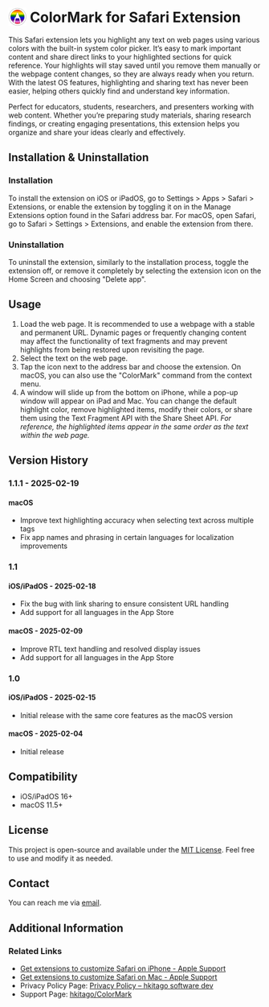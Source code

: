# <img src="https://raw.githubusercontent.com/hkitago/ColorMark/refs/heads/main/Shared%20(App)/Resources/Icon.png" height="36" valign="bottom"/> ColorMark for Safari Extension

This Safari extension lets you highlight any text on web pages using various colors with the built-in system color picker. It’s easy to mark important content and share direct links to your highlighted sections for quick reference. Your highlights will stay saved until you remove them manually or the webpage content changes, so they are always ready when you return. With the latest OS features, highlighting and sharing text has never been easier, helping others quickly find and understand key information.

Perfect for educators, students, researchers, and presenters working with web content. Whether you’re preparing study materials, sharing research findings, or creating engaging presentations, this extension helps you organize and share your ideas clearly and effectively.

## Installation & Uninstallation

### Installation

To install the extension on iOS or iPadOS, go to Settings > Apps > Safari > Extensions, or enable the extension by toggling it on in the Manage Extensions option found in the Safari address bar.
For macOS, open Safari, go to Safari > Settings > Extensions, and enable the extension from there.

### Uninstallation

To uninstall the extension, similarly to the installation process, toggle the extension off, or remove it completely by selecting the extension icon on the Home Screen and choosing "Delete app".

## Usage

1. Load the web page. It is recommended to use a webpage with a stable and permanent URL. Dynamic pages or frequently changing content may affect the functionality of text fragments and may prevent highlights from being restored upon revisiting the page.
2. Select the text on the web page.
3. Tap the icon next to the address bar and choose the extension. On macOS, you can also use the "ColorMark" command from the context menu.
4. A window will slide up from the bottom on iPhone, while a pop-up window will appear on iPad and Mac. You can change the default highlight color, remove highlighted items, modify their colors, or share them using the Text Fragment API with the Share Sheet API. *For reference, the highlighted items appear in the same order as the text within the web page.*

## Version History

### 1.1.1 - 2025-02-19

#### **macOS**

- Improve text highlighting accuracy when selecting text across multiple tags
- Fix app names and phrasing in certain languages for localization improvements

### 1.1

#### **iOS/iPadOS** - 2025-02-18

- Fix the bug with link sharing to ensure consistent URL handling
- Add support for all languages in the App Store

#### **macOS** - 2025-02-09

- Improve RTL text handling and resolved display issues
- Add support for all languages in the App Store

### 1.0

#### **iOS/iPadOS** - 2025-02-15

- Initial release with the same core features as the macOS version

#### **macOS** - 2025-02-04

- Initial release

## Compatibility

- iOS/iPadOS 16+
- macOS 11.5+

## License

This project is open-source and available under the [MIT License](LICENSE). Feel free to use and modify it as needed.

## Contact

You can reach me via [email](mailto:hkitago@icloud.com?subject=Support%20for%20ColorMark).

## Additional Information

### Related Links

- [Get extensions to customize Safari on iPhone - Apple Support](https://support.apple.com/guide/iphone/iphab0432bf6/18.0/ios/18.0)
- [Get extensions to customize Safari on Mac - Apple Support](https://support.apple.com/guide/safari/get-extensions-sfri32508/mac)
- Privacy Policy Page: [Privacy Policy – hkitago software dev](https://hkitago.com/wpautoterms/privacy-policy/)
- Support Page: [hkitago/ColorMark](https://github.com/hkitago/ColorMark/)
